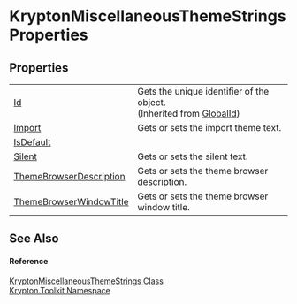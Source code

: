 # KryptonMiscellaneousThemeStrings Properties




## Properties
<table>
<tr>
<td><a href="71a6846f-bfb6-fb58-b361-6b43ae0583a8.md">Id</a></td>
<td>Gets the unique identifier of the object.<br />(Inherited from <a href="9ef2ca3a-e03e-8927-105a-2f9a6fbdf849.md">GlobalId</a>)</td></tr>
<tr>
<td><a href="498aa5d9-9850-5f0a-55e2-5e7203702691.md">Import</a></td>
<td>Gets or sets the import theme text.</td></tr>
<tr>
<td><a href="593a58bf-e89c-1cd8-d5d8-8c7c7e8f1804.md">IsDefault</a></td>
<td> </td></tr>
<tr>
<td><a href="67bdfb26-cd85-f8ae-a4a5-ea9706283b30.md">Silent</a></td>
<td>Gets or sets the silent text.</td></tr>
<tr>
<td><a href="62013351-bc90-9934-c1de-c0c7618cb98b.md">ThemeBrowserDescription</a></td>
<td>Gets or sets the theme browser description.</td></tr>
<tr>
<td><a href="c7390bf9-705f-8ab2-f1c5-39e02a6a3e76.md">ThemeBrowserWindowTitle</a></td>
<td>Gets or sets the theme browser window title.</td></tr>
</table>

## See Also


#### Reference
<a href="43e9d787-2f40-4893-2722-91810c8ff369.md">KryptonMiscellaneousThemeStrings Class</a>  
<a href="79d2eac2-21f4-54ff-7552-b20c33c30600.md">Krypton.Toolkit Namespace</a>  
